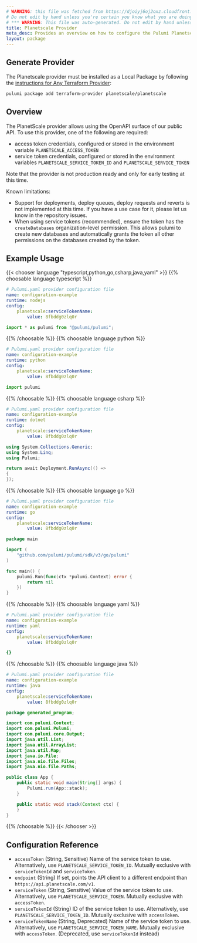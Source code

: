 ```yaml
---
# WARNING: this file was fetched from https://djoiyj6oj2oxz.cloudfront.net/docs/registry.opentofu.org/planetscale/planetscale/0.4.1/index.md
# Do not edit by hand unless you're certain you know what you are doing!
# *** WARNING: This file was auto-generated. Do not edit by hand unless you're certain you know what you are doing! ***
title: Planetscale Provider
meta_desc: Provides an overview on how to configure the Pulumi Planetscale provider.
layout: package
---
```


## Generate Provider

The Planetscale provider must be installed as a Local Package by following the [instructions for Any Terraform Provider](https://www.pulumi.com/registry/packages/terraform-provider/):

```bash
pulumi package add terraform-provider planetscale/planetscale
```
## Overview

The PlanetScale provider allows using the OpenAPI surface of our public API. To use this provider, one of the following are required:

- access token credentials, configured or stored in the environment variable `PLANETSCALE_ACCESS_TOKEN`
- service token credentials, configured or stored in the environment variables `PLANETSCALE_SERVICE_TOKEN_ID` and `PLANETSCALE_SERVICE_TOKEN`

Note that the provider is not production ready and only for early testing at this time.

Known limitations:
- Support for deployments, deploy queues, deploy requests and reverts is not implemented at this time. If you have a use case for it, please let us know in the repository issues.
- When using service tokens (recommended), ensure the token has the `createDatabases` organization-level permission. This allows pulumi to create new databases and automatically grants the token all other permissions on the databases created by the token.
## Example Usage

{{< chooser language "typescript,python,go,csharp,java,yaml" >}}
{{% choosable language typescript %}}
```yaml
# Pulumi.yaml provider configuration file
name: configuration-example
runtime: nodejs
config:
    planetscale:serviceTokenName:
        value: 8fbddg0zlq0r

```
```typescript
import * as pulumi from "@pulumi/pulumi";

```
{{% /choosable %}}
{{% choosable language python %}}
```yaml
# Pulumi.yaml provider configuration file
name: configuration-example
runtime: python
config:
    planetscale:serviceTokenName:
        value: 8fbddg0zlq0r

```
```python
import pulumi

```
{{% /choosable %}}
{{% choosable language csharp %}}
```yaml
# Pulumi.yaml provider configuration file
name: configuration-example
runtime: dotnet
config:
    planetscale:serviceTokenName:
        value: 8fbddg0zlq0r

```
```csharp
using System.Collections.Generic;
using System.Linq;
using Pulumi;

return await Deployment.RunAsync(() =>
{
});

```
{{% /choosable %}}
{{% choosable language go %}}
```yaml
# Pulumi.yaml provider configuration file
name: configuration-example
runtime: go
config:
    planetscale:serviceTokenName:
        value: 8fbddg0zlq0r

```
```go
package main

import (
	"github.com/pulumi/pulumi/sdk/v3/go/pulumi"
)

func main() {
	pulumi.Run(func(ctx *pulumi.Context) error {
		return nil
	})
}
```
{{% /choosable %}}
{{% choosable language yaml %}}
```yaml
# Pulumi.yaml provider configuration file
name: configuration-example
runtime: yaml
config:
    planetscale:serviceTokenName:
        value: 8fbddg0zlq0r

```
```yaml
{}
```
{{% /choosable %}}
{{% choosable language java %}}
```yaml
# Pulumi.yaml provider configuration file
name: configuration-example
runtime: java
config:
    planetscale:serviceTokenName:
        value: 8fbddg0zlq0r

```
```java
package generated_program;

import com.pulumi.Context;
import com.pulumi.Pulumi;
import com.pulumi.core.Output;
import java.util.List;
import java.util.ArrayList;
import java.util.Map;
import java.io.File;
import java.nio.file.Files;
import java.nio.file.Paths;

public class App {
    public static void main(String[] args) {
        Pulumi.run(App::stack);
    }

    public static void stack(Context ctx) {
    }
}
```
{{% /choosable %}}
{{< /chooser >}}
## Configuration Reference

- `accessToken` (String, Sensitive) Name of the service token to use. Alternatively, use `PLANETSCALE_SERVICE_TOKEN_ID`. Mutually exclusive with `serviceTokenId` and `serviceToken`.
- `endpoint` (String) If set, points the API client to a different endpoint than `https://api.planetscale.com/v1`.
- `serviceToken` (String, Sensitive) Value of the service token to use. Alternatively, use `PLANETSCALE_SERVICE_TOKEN`. Mutually exclusive with `accessToken`.
- `serviceTokenId` (String) ID of the service token to use. Alternatively, use `PLANETSCALE_SERVICE_TOKEN_ID`. Mutually exclusive with `accessToken`.
- `serviceTokenName` (String, Deprecated) Name of the service token to use. Alternatively, use `PLANETSCALE_SERVICE_TOKEN_NAME`. Mutually exclusive with `accessToken`. (Deprecated, use `serviceTokenId` instead)